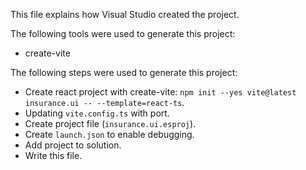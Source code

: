 This file explains how Visual Studio created the project.

The following tools were used to generate this project:
- create-vite

The following steps were used to generate this project:
- Create react project with create-vite: `npm init --yes vite@latest insurance.ui -- --template=react-ts`.
- Updating `vite.config.ts` with port.
- Create project file (`insurance.ui.esproj`).
- Create `launch.json` to enable debugging.
- Add project to solution.
- Write this file.

